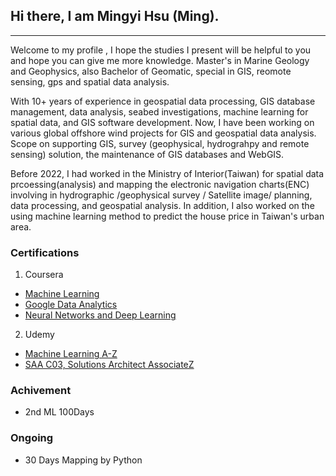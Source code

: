 ## Hi there, I am Mingyi Hsu (Ming). 

***

Welcome to my profile , I hope the studies I present will be helpful to you and hope you can give me more knowledge.
Master's in Marine Geology and Geophysics, also Bachelor of Geomatic, special in GIS, reomote sensing, gps and spatial data analysis.

With 10+ years of experience in geospatial data processing, GIS database management, data analysis, seabed investigations, machine learning for spatial data, and GIS software development. Now, I have been working on various global offshore wind projects for GIS and geospatial data analysis. Scope on supporting GIS, survey (geophysical, hydrograhpy and remote sensing) solution, the maintenance of GIS databases and WebGIS.

Before 2022, I had worked in the Ministry of Interior(Taiwan) for spatial data prcoessing(analysis) and mapping the electronic navigation charts(ENC) involving in hydrographic /geophysical survey / Satellite image/ planning, data processing, and geospatial analysis. In addition, I also worked on the using machine learning method to predict the house price in Taiwan's urban area.


### Certifications
1. Coursera
- [Machine Learning](https://www.coursera.org/account/accomplishments/verify/WJFFNPZA6PNV)
- [Google Data Analytics](https://www.coursera.org/account/accomplishments/specialization/certificate/669QRJ6JWVHF)
- [Neural Networks and Deep Learning](https://coursera.org/share/fc3828dc44486897436455eda8a47620)
2. Udemy
- [Machine Learning A-Z](https://udemy-certificate.s3.amazonaws.com/image/UC-845c26aa-aaf8-48d3-8822-c227d7e1268b.jpg)
- [SAA C03, Solutions Architect AssociateZ](https://udemy-certificate.s3.amazonaws.com/image/UC-c56dbf58-8cc9-4086-8eb2-1a022fd8468a.jpg)

### Achivement
- 2nd ML 100Days


### Ongoing
- 30 Days Mapping by Python
